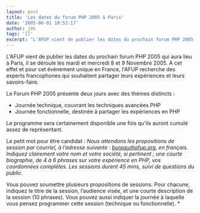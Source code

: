 ```yaml
---
layout: post
title: 'Les dates du forum PHP 2005 à Paris'
date: '2005-06-01 10:53:17'
author: j0k
tags: '[]'
excerpt: "L'AFUP vient de publier les dates du prochain forum PHP 2005 qui aura lieu à Paris, il se déroule les mardi et mercredi 8 et 9 Novembre 2005.   )   A cet effet et pour cet événement unique en France, l'AFUP recherche des experts francophones qui souhaitent partager leurs expériences et leurs savoirs-faire.  \n  \nLe Forum PHP 2005 présente deux jours      …"
---
```


L'AFUP vient de publier les dates du prochain forum PHP 2005 qui aura lieu à Paris, il se déroule les mardi et mercredi 8 et 9 Novembre 2005.      A cet effet et pour cet événement unique en France, l'AFUP recherche des experts francophones qui souhaitent partager leurs expériences et leurs savoirs-faire.

Le Forum PHP 2005 présente deux jours avec des thèmes distincts :
*  Journée technique, couvrant les techniques avancées PHP
*  Journée fonctionnelle, destinée à partager les expériences en PHP

Le programme sera certainement disponible une fois qu'ils auront cumulé assez de représentant.

Le petit mot pour être candidat :   *Nous attendons les propositions de session par courriel, à l’adresse suivante : bureau@afup.org, en français. Indiquez clairement votre nom et votre société, si pertinent ; une courte biographie, de 4 à 6 phrases sur votre expérience en PHP, vos coordonnées complètes. Les sessions durent 45 mins, suivi de questions du public.*

Vous pouvez soumettre plusieurs propositions de sessions. Pour chacune, indiquez le titre de la session, l’audience visée, et une courte description de la session (10 phrases). Vous pouvez aussi indiquer la journée à laquelle vous pensez programmer cette session (technique ou fonctionnelle). *

